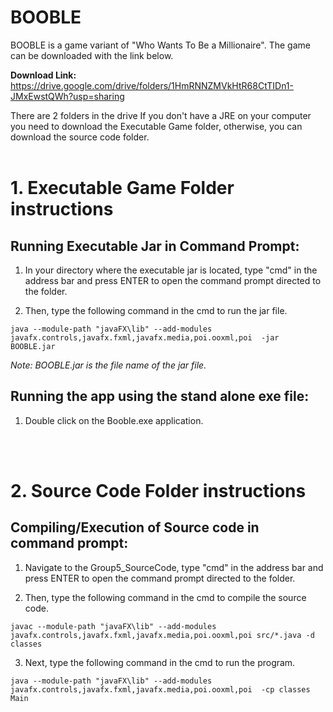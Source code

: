 # BOOBLE
BOOBLE is a game variant of "Who Wants To Be a Millionaire". The game can be downloaded with the link below.

**Download Link:** https://drive.google.com/drive/folders/1HmRNNZMVkHtR68CtTIDn1-JMxEwstQWh?usp=sharing

There are 2 folders in the drive 
If you don't have a JRE on your computer you need to download the Executable Game folder, otherwise, you can download the source code folder. 
<br><br>
# 1. Executable Game Folder instructions

## Running Executable Jar in Command Prompt:

  1. In your directory where the executable jar is located, type "cmd" in the address bar and press ENTER to open the command prompt directed to the folder.
  
  2. Then, type the following command in the cmd to run the jar file.
  
    java --module-path "javaFX\lib" --add-modules javafx.controls,javafx.fxml,javafx.media,poi.ooxml,poi  -jar BOOBLE.jar
  
  _Note: BOOBLE.jar is the file name of the jar file._

## Running the app using the stand alone exe file:

  1. Double click on the Booble.exe application.

<br><br>
# 2. Source Code Folder instructions

## Compiling/Execution of Source code in command prompt:

  1. Navigate to the Group5_SourceCode, type "cmd" in the address bar and press ENTER to open the command prompt directed to the folder.
  
  2. Then, type the following command in the cmd to compile the source code. 
  
    javac --module-path "javaFX\lib" --add-modules javafx.controls,javafx.fxml,javafx.media,poi.ooxml,poi src/*.java -d classes
   
  3. Next, type the following command in the cmd to run the program.

    java --module-path "javaFX\lib" --add-modules javafx.controls,javafx.fxml,javafx.media,poi.ooxml,poi  -cp classes Main









